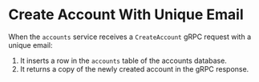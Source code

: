 # Create Account With Unique Email

When the `accounts` service receives a `CreateAccount` gRPC request with a unique email:

1. It inserts a row in the `accounts` table of the accounts database.
2. It returns a copy of the newly created account in the gRPC response.

